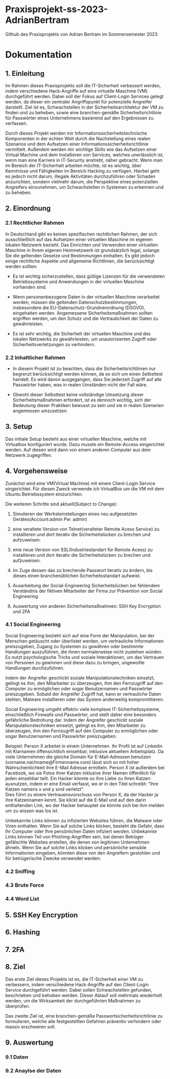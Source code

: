 # Praxisprojekt-ss-2023-AdrianBertram
Github des Praxisprojekts von Adrian Bertram im Sommersemester 2023

# Dokumentation
## 1. Einleitung
Im Rahmen dieses Praxisprojekts soll die IT-Sicherheit verbessert werden, indem verschiedene Hack-Angriffe auf eine virtuelle Maschine (VM) durchgeführt werden. 
Dabei soll der Fokus auf Client-Login Services gelegt werden, da dieser ein zentraler Angriffspunkt für potenzielle Angreifer darstellt. 
Ziel ist es, Schwachstellen in der Sicherheitsarchitektur der VM zu finden und zu beheben, sowie eine branchen-gemäße Sicherheitsrichtlinie für Passwörter eines Unternehmens basierend auf den Ergebnissen zu verfassen. 

Durch dieses Projekt werden mir Informationssicherheitstechnische Komponenten in der echten Welt durch die Nachstellung eines realen Szenarios und dem Aufsetzen einer Informationssicherheitsrichtlinie vermittelt. 
Außerdem werden mir wichtige Skills wie das Aufsetzen einer Virtual Machine und dem Installieren von Services, welches unerlässlich ist, wenn man eine Karriere in IT-Security anstrebt, näher gebracht.
Wenn man im Bereich der IT-Sicherheit arbeiten möchte, ist es wichtig, über Kenntnisse und Fähigkeiten im Bereich Hacking zu verfügen. 
Hierbei geht es jedoch nicht darum, illegale Aktivitäten durchzuführen oder Schaden anzurichten, sondern vielmehr darum, die Perspektive eines potenziellen Angreifers einzunehmen, um Schwachstellen in Systemen zu erkennen und zu beheben.

## 2. Einordnung 

### 2.1 Rechtlicher Rahmen 
<p> In Deutschland gibt es keinen spezifischen rechtlichen Rahmen, der sich ausschließlich auf das Aufsetzen einer virtuellen Maschine im eigenen lokalen Netzwerk bezieht. 
Das Einrichten und Verwenden einer virtuellen Maschine in Ihrem eigenen Heimnetzwerk ist grundsätzlich legal, solange Sie die geltenden Gesetze und Bestimmungen einhalten.
Es gibt jedoch einige rechtliche Aspekte und allgemeine Richtlinien, die berücksichtigt werden sollten: <br>
  
- Es ist wichtig sicherzustellen, dass gültige Lizenzen für die verwendeten Betriebssysteme und Anwendungen in der virtuellen Maschine vorhanden sind.
  
- Wenn personenbezogene Daten in der virtuellen Maschine verarbeitet werden, müssen die geltenden Datenschutzbestimmungen, insbesondere die EU-Datenschutz-Grundverordnung (DSGVO), eingehalten werden. 
Angemessene Sicherheitsmaßnahmen sollten ergriffen werden, um den Schutz und die Vertraulichkeit der Daten zu gewährleisten.

- Es ist sehr wichtig, die Sicherheit der virtuellen Maschine und des lokalen Netzwerks zu gewährleisten, um unautorisierten Zugriff oder Sicherheitsverletzungen zu verhindern.
  
### 2.2 Inhaltlicher Rahmen 

- In diesem Projekt ist zu beachten, dass die Sicherheitsrichtlinien nur begrenzt berücksichtigt werden können, da es sich um einen Selbsttest handelt. 
  Es wird davon ausgegangen, dass Sie jederzeit Zugriff auf alle Passwörter haben, was in realen Umständen nicht der Fall wäre.

- Obwohl dieser Selbsttest keine vollständige Umsetzung dieser Sicherheitsmaßnahmen erfordert, ist es dennoch wichtig, sich der Bedeutung dieser Praktiken bewusst zu sein und sie in realen Szenarien angemessen umzusetzen. 
  
  
  

## 3. Setup
  
<p> Das initiale Setup besteht aus einer virtuellen Maschine, welche mit Virtualbox konfiguriert wurde. Dazu musste ein Remote-Access eingerichtet werden.
Auf diesen wird dann von einem anderen Computer aus dem Netzwerk zugegriffen. <p>
  
## 4. Vorgehensweise
Zunächst wird eine VM(Virtual Machine) mit einem Client-Login Service eingerichtet.
Für diesen Zweck verwende ich VirtualBox um die VM mit dem Ubuntu Betriebssystem einzurichten.

Die weiteren Schritte sind aktuell(Subject to Change):
  
1. Simulieren der Werksteinstellungen eines neu aufgesetzten Gerätes(Account:admin Pw: admin) 
  
2. eine veraltete Version von Telnet(veralteter Remote Acess Service) zu installieren und dort iterativ die Sicherheitslücken zu brechen und aufzuweisen.
  
3. eine neue Version von SSL(Industriestandart für Remote Acess) zu installieren und dort iterativ die Sicherheitslücken zu brechen und aufzuweisen. 
  
4. Im Zuge dessen das zu brechende Passwort iterativ zu ändern, bis dieses einen branchenüblichen Sicherheitsstandart aufweist. 
  
5. Ausarbeitung der Social-Engineering Sicherheitslücken bei fehlendem Verständnis der fiktiven Mitarbeiter der Firma zur Prävention von Social Engineering
  
6. Auswertung von anderen Sicherheitsmaßnahmen: SSH Key Encryption und 2FA


 
### 4.1 Social Engineering
<p> Social Engineering bezieht sich auf eine Form der Manipulation, bei der Menschen getäuscht oder überlistet werden, um vertrauliche Informationen preiszugeben, Zugang zu Systemen zu gewähren oder bestimmte Handlungen auszuführen, die ihnen normalerweise nicht zustehen würden. 
Es nutzt psychologische Tricks und soziale Interaktionen, um das Vertrauen von Personen zu gewinnen und diese dazu zu bringen, ungewollte Handlungen durchzuführen. <br>
<p> Indem der Angreifer geschickt soziale Manipulationstechniken einsetzt, gelingt es ihm, den Mitarbeiter zu überzeugen, ihm den Fernzugriff auf den Computer zu ermöglichen oder sogar Benutzernamen und Passwörter preiszugeben. 
Sobald der Angreifer Zugriff hat, kann er vertrauliche Daten stehlen, Malware installieren oder das System anderweitig kompromittieren. <br>
<p> Social Engineering umgeht effektiv viele komplexe IT-Sicherheitssysteme, einschließlich Firewalls und Passwörter, und stellt daher eine besonders gefährliche Bedrohung dar.
Indem der Angreifer geschickt soziale Manipulationstechniken einsetzt, gelingt es ihm, den Mitarbeiter zu überzeugen, ihm den Fernzugriff auf den Computer zu ermöglichen oder sogar Benutzernamen und Passwörter preiszugeben. <br>
<p> Beispiel: Person X arbeitet in einem Unternehmen. Ihr Profil ist auf Linkedin mit Klarnamen öffensichtlich einsehbar, inklusive aktuellem Arbeitsplatz. Da viele Unternehmen die gleiche Domain für E-Mail-Adressen benutzen (vorname.nachname@Firmenname.com)
lässt sich so mit hoher Wahrscheinlichkeit ihre E-Mail Adresse ermitteln. Person X ist außerdem bei Facebook, wo sie Fotos ihrer Katzen inklusive ihrer Namen öffentlich für jeden einsehbar teilt. 
Ein Hacker könnte so ihre Liebe zu ihren Katzen ausnutzen, indem er eine Email verfasst, wo er in den Titel schreibt: "Ihre Katzen namens x und y sind verletzt". <br>
Dies führt zu einem Vertrauensvorschuss von Person X, da der Hacker ja ihre Katzennamen kennt. Sie klickt auf die E-Mail und auf den darin enthaltenden Link, wo der Hacker behauptet sie könnte sich bei ihm melden um zu wissen was los ist. <p>  
Unbekannte Links können zu infizierten Websites führen, die Malware oder Viren enthalten. Wenn Sie auf solche Links klicken, besteht die Gefahr, dass Ihr Computer oder Ihre persönlichen Daten infiziert werden.
Unbekannte Links können Teil von Phishing-Angriffen sein, bei denen Betrüger gefälschte Websites erstellen, die denen von legitimen Unternehmen ähneln. 
Wenn Sie auf solche Links klicken und persönliche sensible Informationen eingeben, könnten diese von den Angreifern gestohlen und für betrügerische Zwecke verwendet werden. <br>

  ### 4.2 Sniffing
### 4.3 Brute Force
### 4.4 Word List
  
## 5. SSH Key Encryption
  
## 6. Hashing
  
## 7. 2FA

## 8. Ziel
<p> Das erste Ziel dieses Projekts ist es, die IT-Sicherheit einer VM zu verbessern, indem verschiedene Hack-Angriffe auf den Client-Login Service durchgeführt werden. 
Dabei sollen Schwachstellen gefunden, beschrieben und behoben werden. Dieser Ablauf soll mehrmals wiederholt werden, um die Wirksamkeit der durchgeführten Maßnahmen zu überprüfen. <br>

<p> Das zweite Ziel ist, eine branchen-gemäße Passwortsicherheitsrichtlinie zu formulieren, welche alle festgestellten Gefahren präventiv verhindern oder massiv erschweren soll. <br>

## 9. Auswertung
### 9.1 Daten
### 9.2 Anaylse der Daten
